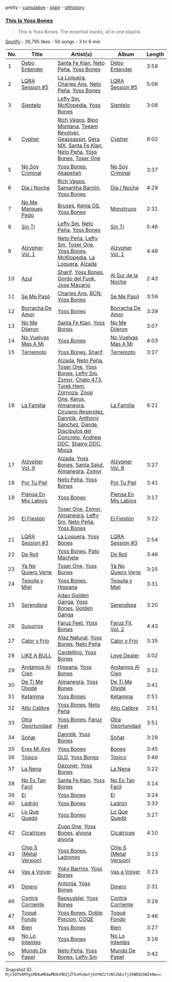pretty - [cumulative](/playlists/cumulative/37i9dQZF1DZ06evO0sej1C.md) - [plain](/playlists/plain/37i9dQZF1DZ06evO0sej1C) - [githistory](https://github.githistory.xyz/mackorone/spotify-playlist-archive/blob/main/playlists/plain/37i9dQZF1DZ06evO0sej1C)

### [This Is Yoss Bones](https://open.spotify.com/playlist/37i9dQZF1DZ06evO0sej1C)

> This is Yoss Bones\. The essential tracks, all in one playlist.

[Spotify](https://open.spotify.com/user/spotify) - 26,795 likes - 50 songs - 3 hr 6 min

| No. | Title | Artist(s) | Album | Length |
|---|---|---|---|---|
| 1 | [Debo Entender](https://open.spotify.com/track/55mzJ0LftLnef8sxAjrMkU) | [Santa Fe Klan](https://open.spotify.com/artist/4tm8CEdm4pkQsEh4jIr9Yp), [Neto Peña](https://open.spotify.com/artist/0U5RYP2HMdGv2GhicLhkOI), [Yoss Bones](https://open.spotify.com/artist/0SmgVe3giVHaJjGmIz8xA4) | [Debo Entender](https://open.spotify.com/album/1U4AU6ken2YH258a4lZyd8) | 3:58 |
| 2 | [LQRA Session \#5](https://open.spotify.com/track/1YVyKeuVEhIGNTdhNjbREI) | [La Loquera](https://open.spotify.com/artist/6CXMmTckIVMgPu5wRX1ECI), [Charles Ans](https://open.spotify.com/artist/5lYeiQxUTcGKVgAuTqbTeL), [Neto Peña](https://open.spotify.com/artist/0U5RYP2HMdGv2GhicLhkOI), [Yoss Bones](https://open.spotify.com/artist/0SmgVe3giVHaJjGmIz8xA4) | [LQRA Session \#5](https://open.spotify.com/album/6fEbvdp7RK0pfoeHiJ2r8a) | 5:08 |
| 3 | [Sientelo](https://open.spotify.com/track/5Ob6YvBxWniRR0VpA6YGVs) | [Lefty Sm](https://open.spotify.com/artist/6eXHRfK9Ad3IpMpSAqvcDf), [McKlopedia](https://open.spotify.com/artist/1PNgAcUW6UgN59okEaTpvG), [Yoss Bones](https://open.spotify.com/artist/0SmgVe3giVHaJjGmIz8xA4) | [Sientelo](https://open.spotify.com/album/4Kt1eEq16A5mDqK68DkeKc) | 3:08 |
| 4 | [Cypher](https://open.spotify.com/track/0M8HCM6ztBgsF150J7oCBt) | [Rich Vagos](https://open.spotify.com/artist/1FCItwxfRieMGhR0eRxotU), [Bipo Montana](https://open.spotify.com/artist/6JG2QQcaQBzinELNvu9PRk), [Teeam Revolver](https://open.spotify.com/artist/5MRMYpdAWZawm3ivBeWvdK), [Geassassin](https://open.spotify.com/artist/4V2V4PaSblStayYVWTGDbZ), [Gera MX](https://open.spotify.com/artist/2hejA1Dkf8v8R0koF44FvW), [Santa Fe Klan](https://open.spotify.com/artist/4tm8CEdm4pkQsEh4jIr9Yp), [Neto Peña](https://open.spotify.com/artist/0U5RYP2HMdGv2GhicLhkOI), [Yoss Bones](https://open.spotify.com/artist/0SmgVe3giVHaJjGmIz8xA4), [Toser One](https://open.spotify.com/artist/7rpKb1IlFFPINHXghluWTr) | [Cypher](https://open.spotify.com/album/74MnBAt8ADj9XZjmUiro9f) | 8:02 |
| 5 | [No Soy Criminal](https://open.spotify.com/track/3VGWGVOAUcoCpiHqqdrxb3) | [Yoss Bones](https://open.spotify.com/artist/0SmgVe3giVHaJjGmIz8xA4), [Akapellah](https://open.spotify.com/artist/6fMZytDgX1Q9OV6ndSugym) | [No Soy Criminal](https://open.spotify.com/album/6SSxecieX6s6mTmCnm0Cno) | 3:37 |
| 6 | [Día / Noche](https://open.spotify.com/track/52lKE6U9PlKZEXIlC35ggI) | [Rich Vagos](https://open.spotify.com/artist/1FCItwxfRieMGhR0eRxotU), [Samantha Barrón](https://open.spotify.com/artist/0zfvfy9XlborSqXNRhi8Bk), [Yoss Bones](https://open.spotify.com/artist/0SmgVe3giVHaJjGmIz8xA4) | [Día / Noche](https://open.spotify.com/album/7tjTyqdcbekIgCJRojLyvi) | 4:29 |
| 7 | [No Me Marques Pedo](https://open.spotify.com/track/4XhxL3yq18qWSLxqaYargW) | [Bruses](https://open.spotify.com/artist/5bRLeMl4Tnozmg9wR1pY7y), [Kenia OS](https://open.spotify.com/artist/31VFEohvhOUKrtAONEBhMG), [Yoss Bones](https://open.spotify.com/artist/0SmgVe3giVHaJjGmIz8xA4) | [Monstruos](https://open.spotify.com/album/5eBqDH63grduGAMyVGiYRe) | 2:31 |
| 8 | [Sin Ti](https://open.spotify.com/track/0E7Ue4jKLBSNnHfpb5qLS0) | [Lefty Sm](https://open.spotify.com/artist/6eXHRfK9Ad3IpMpSAqvcDf), [Neto Peña](https://open.spotify.com/artist/0U5RYP2HMdGv2GhicLhkOI), [Yoss Bones](https://open.spotify.com/artist/0SmgVe3giVHaJjGmIz8xA4) | [Sin Ti](https://open.spotify.com/album/4IbsYpeHXOiRiGYfMriL1i) | 5:46 |
| 9 | [Alzypher Vol\. 1](https://open.spotify.com/track/4tepeG09xywMIaQ9zKezfH) | [Neto Peña](https://open.spotify.com/artist/0U5RYP2HMdGv2GhicLhkOI), [Lefty Sm](https://open.spotify.com/artist/6eXHRfK9Ad3IpMpSAqvcDf), [Toser One](https://open.spotify.com/artist/1oHPSeQJBwNmpq0J52Wjn1), [Yoss Bones](https://open.spotify.com/artist/0SmgVe3giVHaJjGmIz8xA4), [McKlopedia](https://open.spotify.com/artist/1PNgAcUW6UgN59okEaTpvG), [La Loquera](https://open.spotify.com/artist/6CXMmTckIVMgPu5wRX1ECI), [Alzada](https://open.spotify.com/artist/68Nt8XHuyEgQSOHih2iMlv) | [Alzypher Vol\. 1](https://open.spotify.com/album/4DUkuTeI0yoBSvFaj1YKDH) | 4:48 |
| 10 | [Azul](https://open.spotify.com/track/6g18SEW8hZzfIC1TpdEZ8k) | [Sharif](https://open.spotify.com/artist/5pIapcAHb6WV4fUjfQchMf), [Yoss Bones](https://open.spotify.com/artist/0SmgVe3giVHaJjGmIz8xA4), [Gordo del Funk](https://open.spotify.com/artist/5cvgau68BWnLZcjeX7Pdf3), [Jose Macario](https://open.spotify.com/artist/7HiasoqcVt5qyJtcCbI2bM) | [Al Sur de la Noche](https://open.spotify.com/album/4oySPuW0Zu1TT4CEWxPMDz) | 2:43 |
| 11 | [Se Me Pasó](https://open.spotify.com/track/7q6uwjL8IQ4cTJplzwdqu6) | [Charles Ans](https://open.spotify.com/artist/5lYeiQxUTcGKVgAuTqbTeL), [BCN](https://open.spotify.com/artist/1M3oDOCXXZVkIlXPp5gAKd), [Yoss Bones](https://open.spotify.com/artist/0SmgVe3giVHaJjGmIz8xA4) | [Se Me Pasó](https://open.spotify.com/album/3JrWWDWTNdrsHX9QZf2ya3) | 3:59 |
| 12 | [Borracha De Amor](https://open.spotify.com/track/2PeQ5QSleIKfW8GfIVsEmj) | [Yoss Bones](https://open.spotify.com/artist/0SmgVe3giVHaJjGmIz8xA4) | [Borracha De Amor](https://open.spotify.com/album/56YlKtQXcwuYq5562zFYIJ) | 3:39 |
| 13 | [No Me Dijeron](https://open.spotify.com/track/3Sp9XAakWhDeJahZmdbj8J) | [Santa Fe Klan](https://open.spotify.com/artist/4tm8CEdm4pkQsEh4jIr9Yp), [Yoss Bones](https://open.spotify.com/artist/0SmgVe3giVHaJjGmIz8xA4) | [No Me Dijeron](https://open.spotify.com/album/3fvve2qtWst6nxb0Mgc4fb) | 3:07 |
| 14 | [No Vuelvas Mas A Mi](https://open.spotify.com/track/7j3IPzmBPPSf3DeyhVhGMn) | [Yoss Bones](https://open.spotify.com/artist/0SmgVe3giVHaJjGmIz8xA4) | [No Vuelvas Mas A Mi](https://open.spotify.com/album/02hGe8QdVFk6c7TYgda7Ho) | 4:03 |
| 15 | [Terremoto](https://open.spotify.com/track/3AbJALTHShkODDRfL5BH8p) | [Yoss Bones](https://open.spotify.com/artist/0SmgVe3giVHaJjGmIz8xA4), [Sharif](https://open.spotify.com/artist/5pIapcAHb6WV4fUjfQchMf) | [Terremoto](https://open.spotify.com/album/3IWMKaP4kN3mgqpkQFhrMu) | 3:27 |
| 16 | [La Familia](https://open.spotify.com/track/3NFtMIwXTLsSrUua7AzxA6) | [Alzada](https://open.spotify.com/artist/68Nt8XHuyEgQSOHih2iMlv), [Neto Peña](https://open.spotify.com/artist/0U5RYP2HMdGv2GhicLhkOI), [Toser One](https://open.spotify.com/artist/1oHPSeQJBwNmpq0J52Wjn1), [Yoss Bones](https://open.spotify.com/artist/0SmgVe3giVHaJjGmIz8xA4), [Lefty Sm](https://open.spotify.com/artist/6eXHRfK9Ad3IpMpSAqvcDf), [Zxmyr](https://open.spotify.com/artist/7IUaYyqcGB3aU2Tm4s5JY8), [Chato 473](https://open.spotify.com/artist/7zvcqoLiInqmSmPzX0gwfp), [Turek Hem](https://open.spotify.com/artist/5HSROvpnFBzRENwjZ30RNx), [Zornoza](https://open.spotify.com/artist/7duoO1s42va1lka5TikCfu), [Zoop One](https://open.spotify.com/artist/22MvD3agFn8juQKDizmZWZ), [Kerox](https://open.spotify.com/artist/2Aps4lMllN6Ka9nwm47pcc), [Almanegra](https://open.spotify.com/artist/3IrTSci2J1v5SbMp75mX6j), [Cirujano Resendez](https://open.spotify.com/artist/0nFyvpRgCIvNG2JVyAGdbY), [Danntik](https://open.spotify.com/artist/1NnUgWVGkPQLsdXue00beJ), [Anthony Sanchez](https://open.spotify.com/artist/3k5rImFtCiBe7sgbdQr12B), [Dande](https://open.spotify.com/artist/1vSqXO7A8yWv2a0hwPztIr), [Discípulos del Concreto](https://open.spotify.com/artist/5xeakxtmDPWeNivLJ1L2hk), [Andrew DDC](https://open.spotify.com/artist/19cU8z1LdEpl6zPUkmtMAE), [Shainy DDC](https://open.spotify.com/artist/1dWbgySTFdOiYwHXESFqIJ), [Moiza](https://open.spotify.com/artist/77146l5Vcu5vbpVPNXxvLC) | [La Familia](https://open.spotify.com/album/46C0qc9owHB6PDLYQDtpgp) | 6:21 |
| 17 | [Alzypher Vol\. 9](https://open.spotify.com/track/4VgKKuLoLAcgNvJ8d0hKlA) | [Alzada](https://open.spotify.com/artist/68Nt8XHuyEgQSOHih2iMlv), [Yoss Bones](https://open.spotify.com/artist/0SmgVe3giVHaJjGmIz8xA4), [Santa Salut](https://open.spotify.com/artist/75vabMROpVyiTX4wv3iHFH), [Almanegra](https://open.spotify.com/artist/3IrTSci2J1v5SbMp75mX6j), [Zxmyr](https://open.spotify.com/artist/7IUaYyqcGB3aU2Tm4s5JY8) | [Alzypher Vol\. 9](https://open.spotify.com/album/3JKZcVkafBrbIZySypEw7H) | 3:27 |
| 18 | [Por Tu Piel](https://open.spotify.com/track/0ryHBlMBdjJksukX0xdQh9) | [Neto Peña](https://open.spotify.com/artist/0U5RYP2HMdGv2GhicLhkOI), [Yoss Bones](https://open.spotify.com/artist/0SmgVe3giVHaJjGmIz8xA4) | [Por Tu Piel](https://open.spotify.com/album/4ALasG3sQBw3IZDZUbHiuz) | 3:41 |
| 19 | [Piensa En Mis Labios](https://open.spotify.com/track/1BJ5lfbcxJnDICmo4QBF27) | [Yoss Bones](https://open.spotify.com/artist/0SmgVe3giVHaJjGmIz8xA4) | [Piensa En Mis Labios](https://open.spotify.com/album/28uLx5hVcVsqpS1vfW7szR) | 3:17 |
| 20 | [El Fiestón](https://open.spotify.com/track/4Vjn04mr4e3VMw5fbO2EVP) | [Toser One](https://open.spotify.com/artist/1oHPSeQJBwNmpq0J52Wjn1), [Zxmyr](https://open.spotify.com/artist/7IUaYyqcGB3aU2Tm4s5JY8), [Almanegra](https://open.spotify.com/artist/3IrTSci2J1v5SbMp75mX6j), [Lefty Sm](https://open.spotify.com/artist/6eXHRfK9Ad3IpMpSAqvcDf), [Neto Peña](https://open.spotify.com/artist/0U5RYP2HMdGv2GhicLhkOI), [Yoss Bones](https://open.spotify.com/artist/0SmgVe3giVHaJjGmIz8xA4) | [El Fiestón](https://open.spotify.com/album/6oUqqtcH3bsQYsRXypgWvx) | 3:22 |
| 21 | [LQRA Session \#3](https://open.spotify.com/track/65jUseB3hi312R6Sdg2eon) | [La Loquera](https://open.spotify.com/artist/6CXMmTckIVMgPu5wRX1ECI), [Yoss Bones](https://open.spotify.com/artist/0SmgVe3giVHaJjGmIz8xA4) | [LQRA Session \#3](https://open.spotify.com/album/4CiyVMTKizu2N88qPuqPVR) | 2:54 |
| 22 | [De Roll](https://open.spotify.com/track/5yvRLSBdxhhVCZv9MvGKhE) | [Yoss Bones](https://open.spotify.com/artist/0SmgVe3giVHaJjGmIz8xA4), [Pato Machete](https://open.spotify.com/artist/0Wvud7hEqI5zaI0o0iIkj2) | [De Roll](https://open.spotify.com/album/1j7jCLsAyoWIQvhtB7dByg) | 3:46 |
| 23 | [Ya No Quiero Verte](https://open.spotify.com/track/6m77XYqqnVxfREQsiUi7O9) | [Toser One](https://open.spotify.com/artist/1oHPSeQJBwNmpq0J52Wjn1), [Yoss Bones](https://open.spotify.com/artist/0SmgVe3giVHaJjGmIz8xA4) | [Ya No Quiero Verte](https://open.spotify.com/album/711cIsL3jwCkosLTeycAg8) | 3:25 |
| 24 | [Tequila y Miel](https://open.spotify.com/track/4eeggfKUbhnYSFV17Sq4h8) | [Yoss Bones](https://open.spotify.com/artist/0SmgVe3giVHaJjGmIz8xA4), [Hispana](https://open.spotify.com/artist/7rTmbfDJtDCjoy8XK5Dsj5) | [Tequila y Miel](https://open.spotify.com/album/1mCObASikbbyG9K5gRt9JB) | 3:31 |
| 25 | [Serendipia](https://open.spotify.com/track/0MrwuLn61MSx6iVj7ntpaQ) | [Adan Golden Ganga](https://open.spotify.com/artist/6FXfgNHxytp8GsDnK6uXlH), [Yoss Bones](https://open.spotify.com/artist/0SmgVe3giVHaJjGmIz8xA4), [Golden Ganga](https://open.spotify.com/artist/54P0u0BOmRdmtEVPgcoZy0) | [Serendipia](https://open.spotify.com/album/5otbd1pbveK9HktRULJnis) | 3:20 |
| 26 | [Susurros](https://open.spotify.com/track/7Iwd59LGO0TpTG64zNzBji) | [Faruz Feet](https://open.spotify.com/artist/6tJRAxu0HwB2GI9GueEj4l), [Yoss Bones](https://open.spotify.com/artist/0SmgVe3giVHaJjGmIz8xA4) | [Faruz Fit, Vol\. 2](https://open.spotify.com/album/043rYVTShwRpn32EcK9YVQ) | 4:43 |
| 27 | [Calor y Frío](https://open.spotify.com/track/6CVbA3wsSldLVlYMUJq1t3) | [Afaz Natural](https://open.spotify.com/artist/6wcHZUQ0rNcvv35os6xUQA), [Yoss Bones](https://open.spotify.com/artist/0SmgVe3giVHaJjGmIz8xA4), [Neto Peña](https://open.spotify.com/artist/0U5RYP2HMdGv2GhicLhkOI) | [Calor y Frío](https://open.spotify.com/album/4Uvg3yVPi2lMMkm36mhbS2) | 3:35 |
| 28 | [LIKE A BULL](https://open.spotify.com/track/2nOY7yr4kFvNJl1mL0bwgc) | [Cardellino](https://open.spotify.com/artist/7HFja6X48hWE58m3pQnGV0), [Yoss Bones](https://open.spotify.com/artist/0SmgVe3giVHaJjGmIz8xA4) | [Love Dealer](https://open.spotify.com/album/04tuh57qYcWnXDzvjxBLHp) | 3:02 |
| 29 | [Andamos Al Cien](https://open.spotify.com/track/2Xfm185fiOWuV5VtTwE6ys) | [Hispana](https://open.spotify.com/artist/7rTmbfDJtDCjoy8XK5Dsj5), [Yoss Bones](https://open.spotify.com/artist/0SmgVe3giVHaJjGmIz8xA4) | [Andamos Al Cien](https://open.spotify.com/album/7BetyM1rTuAhNe73AmlgAF) | 3:12 |
| 30 | [De Ti Me Olvidé](https://open.spotify.com/track/33s8LK4Cof43AIDnfhVJUb) | [Almanegra](https://open.spotify.com/artist/3IrTSci2J1v5SbMp75mX6j), [Yoss Bones](https://open.spotify.com/artist/0SmgVe3giVHaJjGmIz8xA4) | [De Ti Me Olvidé](https://open.spotify.com/album/4eqsTSv4Ftfdi4fC453fRp) | 3:41 |
| 31 | [Ketamina](https://open.spotify.com/track/10o75EKGhYVNpJ4Zt766Dv) | [Yoss Bones](https://open.spotify.com/artist/0SmgVe3giVHaJjGmIz8xA4) | [Ketamina](https://open.spotify.com/album/3hLqUbXDXsVp4lERpmYgD8) | 2:51 |
| 32 | [Alto Calibre](https://open.spotify.com/track/2wRuhcMahUetbnf7R3nqK5) | [Yoss Bones](https://open.spotify.com/artist/0SmgVe3giVHaJjGmIz8xA4), [Neto Peña](https://open.spotify.com/artist/0U5RYP2HMdGv2GhicLhkOI) | [Alto Calibre](https://open.spotify.com/album/57GLdwafwTftYL1TqryiTu) | 2:51 |
| 33 | [Otra Oportunidad](https://open.spotify.com/track/7xqbjHEyrnjhyXRsVVVSvv) | [Yoss Bones](https://open.spotify.com/artist/0SmgVe3giVHaJjGmIz8xA4), [Faruz Feet](https://open.spotify.com/artist/6tJRAxu0HwB2GI9GueEj4l) | [Otra Oportunidad](https://open.spotify.com/album/5RVInsxbaYiGU4NmPSUPCc) | 3:51 |
| 34 | [Soñar](https://open.spotify.com/track/6lV0GSCVzTp8GpOd2H4HL4) | [Danntik](https://open.spotify.com/artist/1NnUgWVGkPQLsdXue00beJ), [Yoss Bones](https://open.spotify.com/artist/0SmgVe3giVHaJjGmIz8xA4) | [Soñar](https://open.spotify.com/album/7i4euJSKy4COiuUMwiom3k) | 3:29 |
| 35 | [Eres Mi Aire](https://open.spotify.com/track/6TFD7lH9k8A8PC4CRns4IT) | [Yoss Bones](https://open.spotify.com/artist/0SmgVe3giVHaJjGmIz8xA4) | [Bones](https://open.spotify.com/album/3JQEMF8g2t7S3LwKnCDRAO) | 3:45 |
| 36 | [Tóxico](https://open.spotify.com/track/2waVXWweKkBdpSEMuH6HMV) | [DLD](https://open.spotify.com/artist/7CwiLiC1S8B69RMPxbDb6S), [Yoss Bones](https://open.spotify.com/artist/0SmgVe3giVHaJjGmIz8xA4) | [Tóxico](https://open.spotify.com/album/772jAkiIpQ9XXGh54OGaHl) | 3:49 |
| 37 | [La Nena](https://open.spotify.com/track/2Puro9CnRw2gJFogRiMy83) | [Dazoner](https://open.spotify.com/artist/11rKJO8o50v5YoibpLLx3B), [Yoss Bones](https://open.spotify.com/artist/0SmgVe3giVHaJjGmIz8xA4) | [La Nena](https://open.spotify.com/album/05T9Ikq2YZWYh8RVrM96HF) | 3:22 |
| 38 | [No Es Tan Facil](https://open.spotify.com/track/6ZbmnhpmNQODTzjbKUj63B) | [Santa Fe Klan](https://open.spotify.com/artist/4tm8CEdm4pkQsEh4jIr9Yp), [Yoss Bones](https://open.spotify.com/artist/0SmgVe3giVHaJjGmIz8xA4) | [No Es Tan Facil](https://open.spotify.com/album/4fWFrEBBNuECGBw7QSsS83) | 3:14 |
| 39 | [El](https://open.spotify.com/track/4RAjJ3UJiBoyPQl9RjZdRU) | [Yoss Bones](https://open.spotify.com/artist/0SmgVe3giVHaJjGmIz8xA4) | [El](https://open.spotify.com/album/30ctRql5lTP2yO64dd6T76) | 3:24 |
| 40 | [Ladrón](https://open.spotify.com/track/275p97u74jV8pl7yODx3z0) | [Yoss Bones](https://open.spotify.com/artist/0SmgVe3giVHaJjGmIz8xA4) | [Ladrón](https://open.spotify.com/album/5bSdirth1rYHmxVQ1CTEbr) | 3:33 |
| 41 | [Lo Que Quedó](https://open.spotify.com/track/30Sn828wzCRX4ateJdo8hS) | [Yoss Bones](https://open.spotify.com/artist/0SmgVe3giVHaJjGmIz8xA4) | [Lo Que Quedó](https://open.spotify.com/album/4h69km8MmjfhpDEBXRnxhc) | 3:27 |
| 42 | [Cicatrices](https://open.spotify.com/track/2noBdQ7C3V9BTbNlXtQGyc) | [Zoop One](https://open.spotify.com/artist/22MvD3agFn8juQKDizmZWZ), [Yoss Bones](https://open.spotify.com/artist/0SmgVe3giVHaJjGmIz8xA4), [alyona alyona](https://open.spotify.com/artist/2ic3GGGmkixOZP4qnakSA8) | [Cicatrices](https://open.spotify.com/album/0F3fEUFRSIGRCEVsyAjfBJ) | 4:10 |
| 43 | [Chip S \(Metal Version\)](https://open.spotify.com/track/1CgPXNuxT2ZPQkE073ckQa) | [Yoss Bones](https://open.spotify.com/artist/0SmgVe3giVHaJjGmIz8xA4), [Ladrones](https://open.spotify.com/artist/5KGNQQzk32VSQv9If4X7A6) | [Chip S \(Metal Version\)](https://open.spotify.com/album/0eE73v8SPdXJyIVtwL5DG2) | 3:13 |
| 44 | [Vas a Volver](https://open.spotify.com/track/5A6ALVribfvYq8yUv97mlp) | [Yoky Barrios](https://open.spotify.com/artist/1ltK3b65ZE7WKb7fGtufsj), [Yoss Bones](https://open.spotify.com/artist/0SmgVe3giVHaJjGmIz8xA4) | [Vas a Volver](https://open.spotify.com/album/7Dc3OsO2OyxVWcG0G6YdQF) | 3:23 |
| 45 | [Dinero](https://open.spotify.com/track/1LPYZDxFTebhvqwX2gTu0j) | [Antonia](https://open.spotify.com/artist/4TLzMoEaUDkcAfIlY3Xhxn), [Yoss Bones](https://open.spotify.com/artist/0SmgVe3giVHaJjGmIz8xA4) | [Dinero](https://open.spotify.com/album/7oo7MqceHqBozYOfjWPx3r) | 2:31 |
| 46 | [Contra Corriente](https://open.spotify.com/track/56eurZLGRLoYxkqcU6ECfw) | [Rapsusklei](https://open.spotify.com/artist/451DVjaBuGYfvDfvG9MxaG), [Yoss Bones](https://open.spotify.com/artist/0SmgVe3giVHaJjGmIz8xA4) | [Contra Corriente](https://open.spotify.com/album/1C6yVzlnS2IZOCvU5zLO12) | 3:29 |
| 47 | [Toqué Fondo](https://open.spotify.com/track/31UaO89hcqvZpv0ZxS0CBD) | [Yoss Bones](https://open.spotify.com/artist/0SmgVe3giVHaJjGmIz8xA4), [Doble Porcion](https://open.spotify.com/artist/4PLGokgPkAapRsKDwXq408), [COQE](https://open.spotify.com/artist/7GAYtrIoXkEFFsSP2nhG0E) | [Toqué Fondo](https://open.spotify.com/album/3pP50Wip0grdAxzPo7eDbC) | 3:46 |
| 48 | [Bien](https://open.spotify.com/track/3WNSy6s729D5dwreu1SsNi) | [Yoss Bones](https://open.spotify.com/artist/0SmgVe3giVHaJjGmIz8xA4) | [Bien](https://open.spotify.com/album/3RI5pKpWlcKFe0ziDizIMX) | 3:27 |
| 49 | [No Lo Intentes](https://open.spotify.com/track/2xaGi87tVkAXPBpT0qRl7L) | [Yoss Bones](https://open.spotify.com/artist/0SmgVe3giVHaJjGmIz8xA4) | [No Lo Intentes](https://open.spotify.com/album/50tdaxXkU51BG1BYonYHZx) | 3:16 |
| 50 | [Mundo De Papel](https://open.spotify.com/track/5XZwPDh81lZP85iMkxZ9VO) | [Neto Peña](https://open.spotify.com/artist/0U5RYP2HMdGv2GhicLhkOI), [Yoss Bones](https://open.spotify.com/artist/0SmgVe3giVHaJjGmIz8xA4), [Lefty Sm](https://open.spotify.com/artist/6eXHRfK9Ad3IpMpSAqvcDf) | [Mundo De Papel](https://open.spotify.com/album/4m0KAB42QxgsFT3RJ2QkvR) | 3:42 |

Snapshot ID: `Mjc5OTU4MTgsMDAwMDAwMDAxMDZjZTkxMzQwYjE4YWZiYzNlZmEzYjI0NDQ2OWZkNw==`

